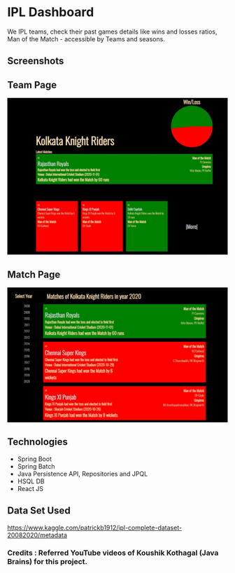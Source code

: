 # IPL Dashboard


We IPL teams, check their past games details like wins and losses ratios, Man of the Match - accessible by Teams and seasons.

## **Screenshots**


## **Team Page**

![Team Page](/README/TeamPage.JPG)

## **Match Page**

![Match Page](/README/MatchPage.JPG)

## **Technologies**

* Spring Boot
* Spring Batch
* Java Persistence API, Repositories and JPQL
* HSQL DB
* React JS

## **Data Set Used**

https://www.kaggle.com/patrickb1912/ipl-complete-dataset-20082020/metadata


### Credits : Referred YouTube videos of Koushik Kothagal (Java Brains) for this project.
